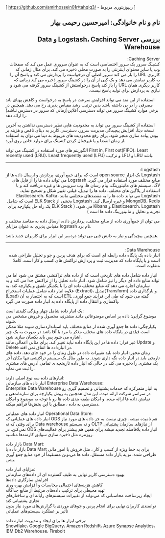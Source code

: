 [ https://github.com/amirhossein01r/tahqiq3/ - ریپوزیتوری مربوط ]
<h2 dir="rtl">نام و نام خانوادگی: امیرحسین رحیمی بهار</h2>
<h2 dir="rtl">بررسی  Logstash، Caching Server و Data Warehouse</h2>
<p dir="rtl">
Caching Server:<br>
کشینگ سرور یک سرور اختصاصی است که به عنوان سروری عمل می کند که صفحات وب یا سایر محتوای اینترنتی را به صورت محلی ذخیره می کند. برای مثال زمانی که کاربری URL را باز می کند سرور اصلی آن درخواست را پردازش می کند و پاسخ آن را به کاربر نمایش می دهد و یک کپی از آن را در کشینگ سرور ذخیره می کند زمانی که کاربر دیگری همان URL را باز کند پاسخ درخواستش از کشینگ سرور گرفته می شود و نیازی به پردازش برای تولید پاسخ نیست.

استفاده از این متد می تواند افزایش سرعت در پاسخ به درخواست و کاهش پهنای باند مصرفی را در پی داشته باشد بدین ترتیب رشد مقیاس پذیری رخ می دهد. همچنین در برخی موارد کشینگ سرور می تواند دسترسی آفلاین(زمانی که سرور در دسترس نباشد) را ارائه دهد.

استفاده از کشینگ سرور می تواند به محدودیت هایی نظیر دسترسی نداشتن به آخرین نسخه دیتا، افزایش پیچیدگی مدیریت سرور، دسترسی کاربر به دیتای ناقص و هزینه بر بودن پیاده سازی منجر شود.
برای رفع محدودیت های مربوط به دیتا می توان به استفاده از زمان انقضا و یا غیرفعال کردن کشینگ برای موارد خاص روی آورد.

الگوریتم های مورد استفاده در کشینگ می تواند First in, First out(FIFO)، Least recently used (LRU)، Least frequently used (LFU) و ترکیب LFU و LRU باشد.

------------------
<p dir="rtl">
Logstash:<br>
Logstash یک ابزار open source است که برای جمع آوری، پردازش و ارسال داده ها از منابع مختلف مورد استفاده قرار می گیرد. Logstash می تواند داده ها را از فایل های لاگ، سیستم های مانیتورینگ، پیام رسان ها، وب سرویس ها و غیره دریافت کند و با استفاده از پلاگین های مختلف، داده ها را تبدیل، فیلتر، تغییر شکل و تصحیح نماید. Logstash می تواند داده ها را به مقصدهای مختلفی مانند Elasticsearch، Kafka، MongoDB، Redis و غیره ارسال کند. Logstash بخشی از ELK Stack است که شامل Elasticsearch، Logstash و Kibana می شود. ( ELK Stack یک راه حل یکپارچه برای تجزیه و تحلیل و مانیتورینگ داده ها است )

می توان از جمع‌آوری داده از منابع مختلف، پردازش داده، ارسال داده به مقاصد مختلف و مقیاس پذیری به عنوان مزایای logstash نام برد.

همچنین پیچیدگی و نیاز به دانش فنی می تواند دردسر این ابزار برای کاربران جدید باشد.
</p>

------------------

<p dir="rtl">
Data Warehouse:<br>
انبار داده یک پایگاه داده رابطه ای است که برای هدف پرس و جو و تحلیل طراحی شده است و با پایگاه داده که مدیریت ثبت و  پردازش تراکنش های کسب و کار است، کاملا متفاوت است.

انبار داده شامل داده های تاریخی است که از داده های تراکنشی مشتق می شود اما می تواند منابع داده ای دیگر را نیز شامل شود. انبار داده تحلیل را از تراکنش جدا می کند و به سازمان اجازه می دهد که منابع مختلف داده ای را با یکدیگر تلفیق و یکپارچه کند. به علاوه انبار داده شامل عملیات استخراج (Extract)، تبدیل(Transform) و بارگذاری داده (Load) است که به اختصار به آن ETL گفته می شود که طی این فرآیند جمع آوری، پاکسازی و انتقال داده از پایگاه داده به انبار داده صورت می گیرد.

یک انبار داده شامل چهار ویژگی کلیدی است:<br>
 موضوع گرایی: داده بر اساس موضوعاتی مانند مشتری، محصول و فروش مشخص می شوند.<br>
 یکپارچگی: داده ها جمع آوری شده از منابع مختلف باید استانداردسازی شوند مثلا ممکن است فیلدی در پایگاه داده های مختلف مذکر یا مرد یا آقا باشد در صورت به یک چیز اشاره می شود پس باید یکسان سازی شود.<br>
 غیر فرار: داده ها در این پایگاه داده نباید تغییر کند. برای مثالی اعمالی مانند Update و Delete در انبارداده ها اتفاق نمی افتد.<br>
 زمان محور: انبار داده باید تغییرات داده در طول زمان را در خود جای دهد. داده های تاریخی باید در انبار داده نگه داری شوند. به طور مثال یک سیستم تراکنشی تنها مکان آخر یک مشتری را ذخیره می کند در حالی که انبار داده تاریخچه ی تمامی آدرس های مشتری را ثبت می نماید.

انبارهای داده سه نوع اصلی دارند:<br>
انبار داده های سازمانی Enterprise Data Warehouse:<br>
Enterprise Data Warehouse یه انبار متمرکزه که خدمات پشتیبانی و تصمیم گیری رو در سراسر شرکت ارائه میده. این مدل همچنین یه روش یکپارچه برای سازماندهی و نمایش داده ها ارائه میده. و امکان طبقه بندی داده ها رو با توجه به موضوع و امکان دسترسی به داده ، مطابق با این بخش‌ها فراهم میکنه.<br>

انبار داده های عملیاتی Operational Data Store:<br>
انبار داده های عملیاتی که ODS هم نامیده میشه، چیزی نیست به جز داده های مورد نیاز برای وقتی که نه Data warehouse و نه سیستم OLTP از نیازهای سازمان پشتیبانی نمی‌کنن. در ODS انبار داده بلافاصله تجدید میشه برای همین هم بیشتر برای فعالیت‌های روزمره مثل ذخیره سازی سوابق کارمندها مناسبه.<br>

بازار داده Data Mart:<br>
بازار داده یا Data Mart برای یه خط ویژه از کسب و کار ، مثل فروش یا امور مالی طراحی شده. تو یه بازار داده مستقل، داده ها می‌تونن مستقیماً از خود منابع جمع آوری بشن.

مزایای انبار داده:<br>
بهبود دسترسی کاربر نهایی به طیف گسترده ای از داده‌های سازمانی<br>
افزایش سازگاری داده‌ها<br>
    کاهش هزینه‌های احتمالی محاسبات و افزایش بهره وری<br>
    تهیه محیطی برای ترکیب داده‌های مرتبط از منابع جداگانه<br>
    ایجاد زیرساخت محاسباتی که می‌تواند از تغییرات سیستم‌های رایانه ای و ساختارهای تجاری پشتیبانی کند<br>
    توانمندی کاربران نهایی برای انجام پرس و جوهای موردی یا گزارش‌های مورد نیاز بدون تأثیر بر عملکرد سیستم‌های عملیاتی

برخی ابزار ها برای ایجاد و مدیریت انباره داده:<br>
Snowflake، Google BigQuery، Amazon Redshift، Azure Synapse Analytics، IBM Db2 Warehouse، Firebolt
</p>

</p>
